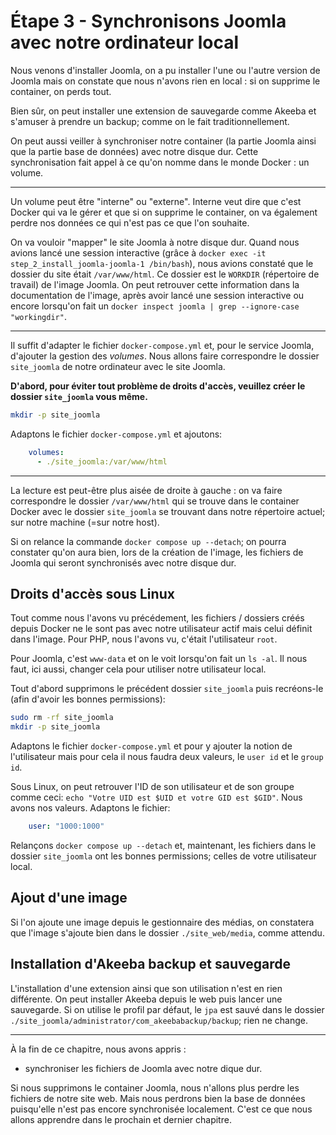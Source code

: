 # Étape 3 - Synchronisons Joomla avec notre ordinateur local

Nous venons d'installer Joomla, on a pu installer l'une ou l'autre version de Joomla mais on constate que nous n'avons rien en local : si on supprime le container, on perds tout.

Bien sûr, on peut installer une extension de sauvegarde comme Akeeba et s'amuser à prendre un backup; comme on le fait traditionnellement.

On peut aussi veiller à synchroniser notre container (la partie Joomla ainsi que la partie base de données) avec notre disque dur. Cette synchronisation fait appel à ce qu'on nomme dans le monde Docker : un volume.

----

Un volume peut être "interne" ou "externe". Interne veut dire que c'est Docker qui va le gérer et que si on supprime le container, on va également perdre nos données ce qui n'est pas ce que l'on souhaite.

On va vouloir "mapper" le site Joomla à notre disque dur. Quand nous avions lancé une session interactive (grâce à `docker exec -it step_2_install_joomla-joomla-1 /bin/bash`), nous avions constaté que le dossier du site était `/var/www/html`. Ce dossier est le `WORKDIR` (répertoire de travail) de l'image Joomla. On peut retrouver cette information dans la documentation de l'image, après avoir lancé une session interactive ou encore lorsqu'on fait un `docker inspect joomla | grep --ignore-case "workingdir"`.

----

Il suffit d'adapter le fichier `docker-compose.yml` et, pour le service Joomla, d'ajouter la gestion des *volumes*. Nous allons faire correspondre le dossier `site_joomla` de notre ordinateur avec le site Joomla.

**D'abord, pour éviter tout problème de droits d'accès, veuillez créer le dossier `site_joomla` vous même.**

```bash
mkdir -p site_joomla
```

Adaptons le fichier `docker-compose.yml` et ajoutons: 

```yml
    volumes:
      - ./site_joomla:/var/www/html
```

----

La lecture est peut-être plus aisée de droite à gauche : on va faire correspondre le dossier `/var/www/html` qui se trouve dans le container Docker avec le dossier `site_joomla` se trouvant dans notre répertoire actuel; sur notre machine (=sur notre host).

Si on relance la commande `docker compose up --detach`; on pourra constater qu'on aura bien, lors de la création de l'image, les fichiers de Joomla qui seront synchronisés avec notre disque dur.

## Droits d'accès sous Linux

Tout comme nous l'avons vu précédement, les fichiers / dossiers créés depuis Docker ne le sont pas avec notre utilisateur actif mais celui définit dans l'image. Pour PHP, nous l'avons vu, c'était l'utilisateur `root`.

Pour Joomla, c'est `www-data` et on le voit lorsqu'on fait un `ls -al`. Il nous faut, ici aussi, changer cela pour utiliser notre utilisateur local.

Tout d'abord supprimons le précédent dossier `site_joomla` puis recréons-le (afin d'avoir les bonnes permissions):

```bash
sudo rm -rf site_joomla
mkdir -p site_joomla
```

Adaptons le fichier `docker-compose.yml` et pour y ajouter la notion de l'utilisateur mais pour cela il nous faudra deux valeurs, le `user id` et le `group id`.

Sous Linux, on peut retrouver l'ID de son utilisateur et de son groupe comme ceci: `echo "Votre UID est $UID et votre GID est $GID"`. Nous avons nos valeurs. Adaptons le fichier:

```yml
    user: "1000:1000"
```

Relançons `docker compose up --detach` et, maintenant, les fichiers dans le dossier `site_joomla` ont les bonnes permissions; celles de votre utilisateur local.

## Ajout d'une image

Si l'on ajoute une image depuis le gestionnaire des médias, on constatera que l'image s'ajoute bien dans le dossier `./site_web/media`, comme attendu.

## Installation d'Akeeba backup et sauvegarde

L'installation d'une extension ainsi que son utilisation n'est en rien différente. On peut installer Akeeba depuis le web puis lancer une sauvegarde. Si on utilise le profil par défaut, le `jpa` est sauvé dans le dossier `./site_joomla/administrator/com_akeebabackup/backup`; rien ne change.

----

À la fin de ce chapitre, nous avons appris :

* synchroniser les fichiers de Joomla avec notre dique dur.

Si nous supprimons le container Joomla, nous n'allons plus perdre les fichiers de notre site web. Mais nous perdrons bien la base de données puisqu'elle n'est pas encore synchronisée localement. C'est ce que nous allons apprendre dans le prochain et dernier chapitre.
